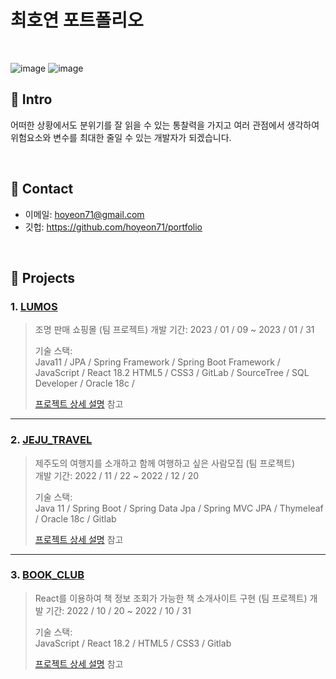 # 최호연 포트폴리오
</br>

![image](https://user-images.githubusercontent.com/124046794/221897766-bf8d1fb2-33e3-4c08-83a1-b577a1fc02a0.png)
![image](https://user-images.githubusercontent.com/124046794/221897576-4cb6df65-005d-4816-b91f-86c143d9b4a7.png)

## :pushpin: Intro
어떠한 상황에서도 분위기를 잘 읽을 수 있는 통찰력을 가지고 여러 관점에서 생각하여 위험요소와 변수를 최대한 줄일 수 있는 개발자가 되겠습니다.

</br>

## :pushpin: Contact
- 이메일: hoyeon71@gmail.com
- 깃헙: https://github.com/hoyeon71/portfolio

</br>

## :pushpin: Projects
### 1. [LUMOS](https://github.com/hoyeon71/FinalProejct)
>조명 판매 쇼핑몰 (팀 프로젝트)
>개발 기간: 2023 / 01 / 09 ~ 2023 / 01 / 31  
>  
>기술 스택:  
>Java11 / JPA / Spring Framework / Spring Boot Framework / JavaScript / React 18.2 
>HTML5 / CSS3 / GitLab / SourceTree / SQL Developer / Oracle 18c /
>  
>[프로젝트 상세 설명](https://github.com/hoyeon71/FinalProejct) 참고
---
### 2. [JEJU_TRAVEL](https://github.com/hoyeon71/SemiFinalProject)
>제주도의 여행지를 소개하고 함께 여행하고 싶은 사람모집  (팀 프로젝트)  
>개발 기간: 2022 / 11 / 22 ~ 2022 / 12 / 20
>  
>기술 스택:  
>Java 11 / Spring Boot / Spring Data Jpa / Spring MVC 
>JPA / Thymeleaf / Oracle 18c / Gitlab
>  
>[프로젝트 상세 설명](https://github.com/hoyeon71/SemiFinalProject) 참고
---
### 3. [BOOK_CLUB](https://github.com/hoyeon71/ToyProject)
>React를 이용하여 책 정보 조회가 가능한 책 소개사이트 구현  (팀 프로젝트) 
>개발 기간: 2022 / 10 / 20 ~ 2022 / 10 / 31  
>  
>기술 스택:  
>JavaScript / React 18.2 / HTML5 / CSS3 / Gitlab
>  
>[프로젝트 상세 설명](https://github.com/hoyeon71/ToyProject) 참고

